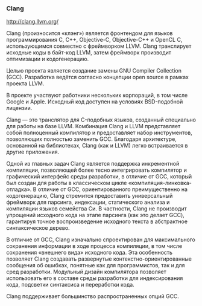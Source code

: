 ### Clang

http://clang.llvm.org/

Clang (произносится «клэнг») является фронтендом для языков программирования C, C++, Objective-C, Objective-C++ и OpenCL C, использующимся совместно с фреймворком LLVM. Clang транслирует исходные коды в байт-код LLVM, затем фреймворк производит оптимизации и кодогенерацию.

Целью проекта является создание замены GNU Compiler Collection (GCC). Разработка ведётся согласно концепции open source в рамках проекта LLVM.

В проекте участвуют работники нескольких корпораций, в том числе Google и Apple. Исходный код доступен на условиях BSD-подобной лицензии.

Clang — это транслятор для C-подобных языков, созданный специально для работы на базе LLVM. Комбинация Clang и LLVM представляет собой полноценный компилятор и предоставляет набор инструментов, позволяющих полностью заменить GCC. Благодаря архитектуре, основанной на библиотеках, Clang (как и LLVM) легко встраивается в другие приложения.

Одной из главных задач Clang является поддержка инкрементной компиляции, позволяющей более тесно интегрировать компилятор и графический интерфейс среды разработки, в отличие от GCC, который был создан для работы в классическом цикле «компиляция-линковка-отладка». В отличие от GCC, ориентированного преимущественно на кодогенерацию, Clang стремится предоставить универсальный фреймворк для парсинга, индексации, статического анализа и компиляции языков семейства Си. В частности, Clang не производит упрощений исходного кода на этапе парсинга (как это делает GCC), гарантируя точное воспроизведение исходного текста в абстрактное синтаксическое дерево.

В отличие от GCC, Clang изначально спроектирован для максимального сохранения информации в ходе процесса компиляции, в том числе сохранения «внешнего вида» исходного кода. Эта особенность позволяет Clang создавать развернутые контекстно-ориентированные сообщения об ошибках, понятные как для программистов, так и для сред разработки. Модульный дизайн компилятора позволяет использовать его в составе среды разработки для индексирования кода, подсветки синтаксиса и переработки кода.

Clang поддерживает большинство распространенных опций GCC.

